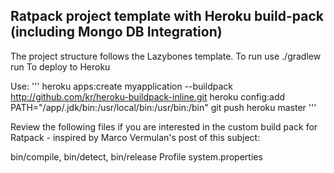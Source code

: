 Ratpack project template with Heroku build-pack (including Mongo DB Integration)
--------------------------------------------------------------------------------

The project structure follows the Lazybones template.
To run use ./gradlew run
To deploy to Heroku

Use: 
'''
heroku apps:create myapplication --buildpack http://github.com/kr/heroku-buildpack-inline.git
heroku config:add PATH="/app/.jdk/bin:/usr/local/bin:/usr/bin:/bin"
git push heroku master
'''

Review the following files if you are interested in the custom build pack for Ratpack - inspired by Marco Vermulan's post of this subject:

bin/compile, bin/detect, bin/release
Profile
system.properties
